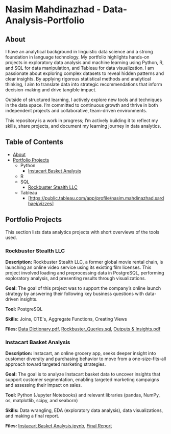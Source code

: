 # Nasim Mahdinazhad - Data-Analysis-Portfolio
## About

I have an analytical background in linguistic data science and a strong foundation in language technology. 
My portfolio highlights hands-on projects in exploratory data analysis and machine learning using Python, R, and SQL for data manipulation, and Tableau for data visualization. I am passionate about exploring complex datasets to reveal hidden patterns and clear insights. By applying rigorous statistical methods and analytical thinking, I aim to translate data into strategic recommendations that inform decision-making and drive tangible impact.

Outside of structured learning, I actively explore new tools and techniques in the data space. I’m committed to continuous growth and thrive in both independent projects and collaborative, team-driven environments.

This repository is a work in progress; I’m actively building it to reflect my skills, share projects, and document my learning journey in data analytics. 

## Table of Contents
- [About](#about)
- [Portfolio Projects](#portfolio-projects)
  - Python
    - [Instacart Basket Analysis](#Instacart-Basket-Analysis)
  - R
  - SQL
    - [Rockbuster Stealth LLC](#rockbuster-stealth-llc)
  - Tableau
    - [https://public.tableau.com/app/profile/nasim.mahdinazhad.sardhaei/vizzes]

## Portfolio Projects
This section lists data analytics projects with short overviews of the tools used.
### Rockbuster Stealth LLC 
**Description:** Rockbuster Stealth LLC, a former global movie rental chain, is launching an online video service using its existing film licenses. This project involved loading and preprocessing data in PostgreSQL, performing exploratory analysis, and presenting results through visualizations.

**Goal:** The goal of this project was to support the company’s online launch strategy by answering their following key business questions with data-driven insights. 

**Tool:** PostgreSQL

**Skills:** Joins, CTE's, Aggregate Functions, Creating Views

**Files:** [Data Dictionary.pdf](https://github.com/NasimMahdinazhad/Rockbuster-Stealth-LLC/blob/main/Data%20Dictionary.pdf),
           [Rockbuster_Queries.sql](https://github.com/NasimMahdinazhad/Rockbuster-Stealth-LLC/blob/main/Rockbuster_Queries.sql),
           [Outputs & Insights.pdf](https://github.com/NasimMahdinazhad/Rockbuster-Stealth-LLC/blob/main/Outputs%20%26%20Insights.pdf)
           
### Instacart Basket Analysis 
**Description:** Instacart, an online grocery app, seeks deeper insight into customer diversity and purchasing behavior to move from a one-size-fits-all approach toward targeted marketing strategies. 

**Goal:** The goal is to analyze Instacart basket data to uncover insights that support customer segmentation, enabling targeted marketing campaigns and assessing their impact on sales.

**Tool:** Python (Jupyter Notebooks) and relevant libraries (pandas, NumPy, os, matplotlib, scipy, and seaborn)

**Skills:** Data wrangling, EDA (exploratory data analysis), data visualizations, and making a final report.

**Files:** [Instacart Basket Analysis.ipynb](https://github.com/NasimMahdinazhad/Instacart-Basket-Analysis/blob/main/Analysis.ipynb),
           [Final Report](https://github.com/NasimMahdinazhad/Instacart-Basket-Analysis/blob/main/Report%20%26%20Insights.pdf)
           


